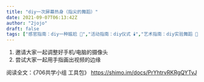 ```yaml
---
title: "diy一次屏幕热身（指尖的舞蹈）"
date: 2021-09-07T06:13:42Z
author: "2jojo"
draft: false
tags: ["感官指南：diy一种尴尬 😬","活动指南：diy仪式 🕯️","艺术指南：diy实验舞蹈 💃","活动指南：diy热身","物的指南：diy屏幕 🖥📱"]
---
```


1. 邀请大家一起调整好手机/电脑的摄像头
2. 尝试大家一起用手指画出视频的边缘

阅读全文：《706共学小组 工具包》 https://shimo.im/docs/PrYhtrvRKRgQYTvJ


